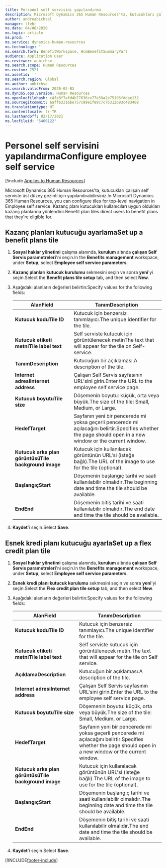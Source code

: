 ```yaml
---
title: Personel self servisini yapılandırma
description: Microsoft Dynamics 365 Human Resources'ta, kutucukları çalışan self serviste üst düzey gezinti için yapılandırabilirsiniz.
author: andreabichsel
manager: tfehr
ms.date: 04/06/2020
ms.topic: article
ms.prod: ''
ms.service: dynamics-human-resources
ms.technology: ''
ms.search.form: BenefitWorkspace, HcmBenefitSummaryPart
audience: Application User
ms.reviewer: anbichse
ms.search.scope: Human Resources
ms.custom: 7521
ms.assetid: ''
ms.search.region: Global
ms.author: anbichse
ms.search.validFrom: 2020-02-03
ms.dyn365.ops.version: Human Resources
ms.openlocfilehash: c4fe8f7afd4b77636ce77e58a2e75196fddae132
ms.sourcegitcommit: 6affb3316be757c99e1fe9c7c7b312b93c483408
ms.translationtype: HT
ms.contentlocale: tr-TR
ms.lasthandoff: 02/17/2021
ms.locfileid: "5466122"
---
```

# <a name="configure-employee-self-service"></a><span data-ttu-id="590d0-103">Personel self servisini yapılandırma</span><span class="sxs-lookup"><span data-stu-id="590d0-103">Configure employee self service</span></span>

[!include [Applies to Human Resources](../includes/applies-to-hr.md)]

<span data-ttu-id="590d0-104">Microsoft Dynamics 365 Human Resources'ta, kutucukları çalışan self serviste üst düzey gezinti için yapılandırabilirsiniz.</span><span class="sxs-lookup"><span data-stu-id="590d0-104">In Microsoft Dynamics 365 Human Resources, you can configure tiles for top-level navigation in Employee self service.</span></span> <span data-ttu-id="590d0-105">Kazanç planı kutucukları kullanıcıları uygun oldukları kazanç planlarına yönlendirir.</span><span class="sxs-lookup"><span data-stu-id="590d0-105">Benefit plan tiles direct users to benefit plans that they're eligible for.</span></span>

## <a name="set-up-a-benefit-plans-tile"></a><span data-ttu-id="590d0-106">Kazanç planları kutucuğu ayarlama</span><span class="sxs-lookup"><span data-stu-id="590d0-106">Set up a benefit plans tile</span></span>

1. <span data-ttu-id="590d0-107">**Sosyal haklar yönetimi** çalışma alanında, **kurulum** altında **çalışan Self Servis parametreleri**'ni seçin.</span><span class="sxs-lookup"><span data-stu-id="590d0-107">In the **Benefits management** workspace, under **Setup**, select **Employee self service parameters**.</span></span>

2. <span data-ttu-id="590d0-108">**Kazanç planları kutucuk kurulumu** sekmesini seçin ve sonra **yeni**'yi seçin.</span><span class="sxs-lookup"><span data-stu-id="590d0-108">Select the **Benefit plans tile setup** tab, and then select **New**.</span></span>

3. <span data-ttu-id="590d0-109">Aşağıdaki alanların değerleri belirtin:</span><span class="sxs-lookup"><span data-stu-id="590d0-109">Specify values for the following fields:</span></span>

   | <span data-ttu-id="590d0-110">Alan</span><span class="sxs-lookup"><span data-stu-id="590d0-110">Field</span></span> | <span data-ttu-id="590d0-111">Tanım</span><span class="sxs-lookup"><span data-stu-id="590d0-111">Description</span></span> |
   | --- | --- |
   | <span data-ttu-id="590d0-112">**Kutucuk kodu**</span><span class="sxs-lookup"><span data-stu-id="590d0-112">**Tile ID**</span></span> | <span data-ttu-id="590d0-113">Kutucuk için benzersiz tanımlayıcı.</span><span class="sxs-lookup"><span data-stu-id="590d0-113">The unique identifier for the tile.</span></span> |
   | <span data-ttu-id="590d0-114">**Kutucuk etiketi metni**</span><span class="sxs-lookup"><span data-stu-id="590d0-114">**Tile label text**</span></span> | <span data-ttu-id="590d0-115">Self serviste kutucuk için görüntülenecek metin</span><span class="sxs-lookup"><span data-stu-id="590d0-115">The text that will appear for the tile on Self-service.</span></span> |
   | <span data-ttu-id="590d0-116">**Tanım**</span><span class="sxs-lookup"><span data-stu-id="590d0-116">**Description**</span></span> | <span data-ttu-id="590d0-117">Kutucuğun bir açıklaması.</span><span class="sxs-lookup"><span data-stu-id="590d0-117">A description of the tile.</span></span> |
   | <span data-ttu-id="590d0-118">**Internet adresi**</span><span class="sxs-lookup"><span data-stu-id="590d0-118">**Internet address**</span></span> | <span data-ttu-id="590d0-119">Çalışan Self Servis sayfasının URL'sini girin.</span><span class="sxs-lookup"><span data-stu-id="590d0-119">Enter the URL to the employee self service page.</span></span> |
   | <span data-ttu-id="590d0-120">**Kutucuk boyutu**</span><span class="sxs-lookup"><span data-stu-id="590d0-120">**Tile size**</span></span> | <span data-ttu-id="590d0-121">Döşemenin boyutu: küçük, orta veya büyük.</span><span class="sxs-lookup"><span data-stu-id="590d0-121">The size of the tile: Small, Medium, or Large.</span></span> |
   | <span data-ttu-id="590d0-122">**Hedef**</span><span class="sxs-lookup"><span data-stu-id="590d0-122">**Target**</span></span> | <span data-ttu-id="590d0-123">Sayfanın yeni bir pencerede mi yoksa geçerli pencerede mi açılacağını belirtir.</span><span class="sxs-lookup"><span data-stu-id="590d0-123">Specifies whether the page should open in a new window or the current window.</span></span> |
   | <span data-ttu-id="590d0-124">**Kutucuk arka plan görüntüsü**</span><span class="sxs-lookup"><span data-stu-id="590d0-124">**Tile background image**</span></span> | <span data-ttu-id="590d0-125">Kutucuk için kullanılacak görüntünün URL'si (isteğe bağlı).</span><span class="sxs-lookup"><span data-stu-id="590d0-125">The URL of the image to use for the tile (optional).</span></span> |
   | <span data-ttu-id="590d0-126">**Başlangıç**</span><span class="sxs-lookup"><span data-stu-id="590d0-126">**Start**</span></span> | <span data-ttu-id="590d0-127">Döşemenin başlangıç tarihi ve saati kullanılabilir olmalıdır.</span><span class="sxs-lookup"><span data-stu-id="590d0-127">The beginning date and time the tile should be available.</span></span> |
   | <span data-ttu-id="590d0-128">**End**</span><span class="sxs-lookup"><span data-stu-id="590d0-128">**End**</span></span> | <span data-ttu-id="590d0-129">Döşemenin bitiş tarihi ve saati kullanılabilir olmalıdır.</span><span class="sxs-lookup"><span data-stu-id="590d0-129">The end date and time the tile should be available.</span></span> |

4. <span data-ttu-id="590d0-130">**Kaydet**'i seçin.</span><span class="sxs-lookup"><span data-stu-id="590d0-130">Select **Save**.</span></span>

## <a name="set-up-a-flex-credit-plan-tile"></a><span data-ttu-id="590d0-131">Esnek kredi planı kutucuğu ayarla</span><span class="sxs-lookup"><span data-stu-id="590d0-131">Set up a flex credit plan tile</span></span>

1. <span data-ttu-id="590d0-132">**Sosyal haklar yönetimi** çalışma alanında, **kurulum** altında **çalışan Self Servis parametreleri**'ni seçin.</span><span class="sxs-lookup"><span data-stu-id="590d0-132">In the **Benefits management** workspace, under **Setup**, select **Employee self service parameters**.</span></span>

2. <span data-ttu-id="590d0-133">**Esnek kredi planı kutucuk kurulumu** sekmesini seçin ve sonra **yeni**'yi seçin.</span><span class="sxs-lookup"><span data-stu-id="590d0-133">Select the **Flex credit plan tile setup** tab, and then select **New**.</span></span>

3. <span data-ttu-id="590d0-134">Aşağıdaki alanların değerleri belirtin:</span><span class="sxs-lookup"><span data-stu-id="590d0-134">Specify values for the following fields:</span></span>

   | <span data-ttu-id="590d0-135">Alan</span><span class="sxs-lookup"><span data-stu-id="590d0-135">Field</span></span> | <span data-ttu-id="590d0-136">Tanım</span><span class="sxs-lookup"><span data-stu-id="590d0-136">Description</span></span> |
   | --- | --- |
   | <span data-ttu-id="590d0-137">**Kutucuk kodu**</span><span class="sxs-lookup"><span data-stu-id="590d0-137">**Tile ID**</span></span> | <span data-ttu-id="590d0-138">Kutucuk için benzersiz tanımlayıcı.</span><span class="sxs-lookup"><span data-stu-id="590d0-138">The unique identifier for the tile.</span></span> |
   | <span data-ttu-id="590d0-139">**Kutucuk etiketi metni**</span><span class="sxs-lookup"><span data-stu-id="590d0-139">**Tile label text**</span></span> | <span data-ttu-id="590d0-140">Self serviste kutucuk için görüntülenecek metin.</span><span class="sxs-lookup"><span data-stu-id="590d0-140">The text that will appear for the tile on Self service.</span></span> |
   | <span data-ttu-id="590d0-141">**Açıklama**</span><span class="sxs-lookup"><span data-stu-id="590d0-141">**Description**</span></span> | <span data-ttu-id="590d0-142">Kutucuğun bir açıklaması.</span><span class="sxs-lookup"><span data-stu-id="590d0-142">A description of the tile.</span></span> |
   | <span data-ttu-id="590d0-143">**Internet adresi**</span><span class="sxs-lookup"><span data-stu-id="590d0-143">**Internet address**</span></span> | <span data-ttu-id="590d0-144">Çalışan Self Servis sayfasının URL'sini girin.</span><span class="sxs-lookup"><span data-stu-id="590d0-144">Enter the URL to the employee self service page.</span></span> |
   | <span data-ttu-id="590d0-145">**Kutucuk boyutu**</span><span class="sxs-lookup"><span data-stu-id="590d0-145">**Tile size**</span></span> | <span data-ttu-id="590d0-146">Döşemenin boyutu: küçük, orta veya büyük.</span><span class="sxs-lookup"><span data-stu-id="590d0-146">The size of the tile: Small, Medium, or Large.</span></span> |
   | <span data-ttu-id="590d0-147">**Hedef**</span><span class="sxs-lookup"><span data-stu-id="590d0-147">**Target**</span></span> | <span data-ttu-id="590d0-148">Sayfanın yeni bir pencerede mi yoksa geçerli pencerede mi açılacağını belirtir.</span><span class="sxs-lookup"><span data-stu-id="590d0-148">Specifies whether the page should open in a new window or the current window.</span></span> |
   | <span data-ttu-id="590d0-149">**Kutucuk arka plan görüntüsü**</span><span class="sxs-lookup"><span data-stu-id="590d0-149">**Tile background image**</span></span> | <span data-ttu-id="590d0-150">Kutucuk için kullanılacak görüntünün URL'si (isteğe bağlı).</span><span class="sxs-lookup"><span data-stu-id="590d0-150">The URL of the image to use for the tile (optional).</span></span> |
   | <span data-ttu-id="590d0-151">**Başlangıç**</span><span class="sxs-lookup"><span data-stu-id="590d0-151">**Start**</span></span> | <span data-ttu-id="590d0-152">Döşemenin başlangıç tarihi ve saati kullanılabilir olmalıdır.</span><span class="sxs-lookup"><span data-stu-id="590d0-152">The beginning date and time the tile should be available.</span></span> |
   | <span data-ttu-id="590d0-153">**End**</span><span class="sxs-lookup"><span data-stu-id="590d0-153">**End**</span></span> | <span data-ttu-id="590d0-154">Döşemenin bitiş tarihi ve saati kullanılabilir olmalıdır.</span><span class="sxs-lookup"><span data-stu-id="590d0-154">The end date and time the tile should be available.</span></span> |

4. <span data-ttu-id="590d0-155">**Kaydet**'i seçin.</span><span class="sxs-lookup"><span data-stu-id="590d0-155">Select **Save**.</span></span>


[!INCLUDE[footer-include](../includes/footer-banner.md)]